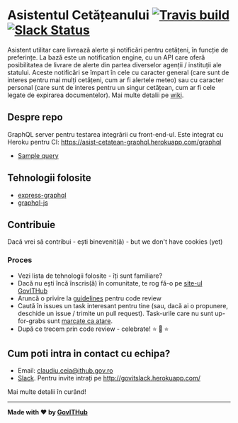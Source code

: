 # Asistentul Cetățeanului [![Travis build](https://travis-ci.org/gov-ithub/asistentul_cetateanului_frontend.svg?branch=master)](https://travis-ci.org/gov-ithub/asistentul_cetateanului_frontend) [![Slack Status](https://govitslack.herokuapp.com/badge.svg)](https://govitslack.herokuapp.com)  

Asistent utilitar care livrează alerte și notificări pentru cetățeni, în funcție de preferințe. La bază este un notification engine, cu un API care oferă posibilitatea de livrare de alerte din partea diverselor agenții / instituții ale statului. Aceste notificări se împart în cele cu caracter general (care sunt de interes pentru mai mulți cetățeni, cum ar fi alertele meteo) sau cu caracter personal (care sunt de interes pentru un singur cetățean, cum ar fi cele legate de expirarea documentelor). Mai multe detalii pe [wiki](https://github.com/gov-ithub/asistentul_cetateanului_frontend/wiki).

## Despre repo
GraphQL server pentru testarea integrării cu front-end-ul. Este integrat cu Heroku pentru CI: https://asist-cetatean-graphql.herokuapp.com/graphql

- [Sample query](https://asist-cetatean-graphql.herokuapp.com/graphql?query=query%7B%0A%20%20notifications%7B%0A%20%20%20%20title%2C%0A%20%20%20%20description%2C%0A%20%20%20%20source%7B%0A%20%20%20%20%20%20id%2C%0A%20%20%20%20%20%20name%0A%20%20%20%20%7D%0A%20%20%7D%0A%7D)

## Tehnologii folosite
- [express-graphql](https://github.com/graphql/express-graphql)
- [graphql-js](https://github.com/graphql/graphql-js)
 
## Contribuie

Dacă vrei să contribui - ești binevenit(ă) - but we don't have cookies (yet) 

### Proces
- Vezi lista de tehnologii folosite - îți sunt familiare?
- Dacă nu ești încă înscris(ă) în comunitate, te rog fă-o pe [site-ul GovITHub](http://ithub.gov.ro/formular-de-aplicatie/)
- Aruncă o privire la [guidelines](https://github.com/gov-ithub/guidelines/blob/master/CODE_REVIEW.md) pentru code review 
- Caută în issues un task interesant pentru tine (sau, dacă ai o propunere, deschide un issue / trimite un pull request). Task-urile care nu sunt up-for-grabs sunt [marcate ca atare](https://github.com/gov-ithub/asistentul_cetateanului_frontend/issues?q=is%3Aopen+is%3Aissue+label%3Aup-for-grabs).
- După ce trecem prin code review - celebrate! :star: :star2: :star:

## Cum poti intra in contact cu echipa?
- Email: claudiu.ceia@ithub.gov.ro
- [Slack](https://govithub.slack.com/messages/asist_cetatean/details/). Pentru invite intrați pe http://govitslack.herokuapp.com/ 

Mai multe detalii în curând! 

----------

**Made with :heart: by [GovITHub](http://ithub.gov.ro)**
